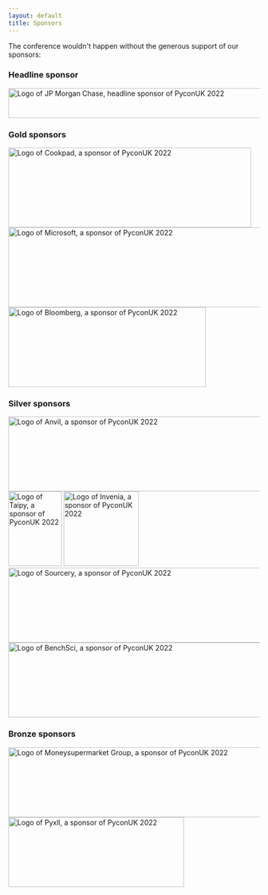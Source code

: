 ```yaml
---
layout: default
title: Sponsors
---
```


<p>The conference wouldn't happen without the generous support of our sponsors:</p>

<div class="box box_blue">
  <h3>Headline sponsor</h3>
  <p><a href="https://www.jpmorganchase.com/"><img height="60" width="738" src="/images/sponsors/jpmorganchase.jpeg" alt="Logo of JP Morgan Chase, headline sponsor of PyconUK 2022" title="JP Morgan Chase"></a></p>
</div>

<div class="box box_yellow">
  <h3>Gold sponsors</h3>
  <a href="https://www.cookpadteam.com"><img height="160" width="487" src="/images/sponsors/cookpad.png" alt="Logo of Cookpad, a sponsor of PyconUK 2022" title="Cookpad"></a>
  <a href="https://aka.ms/pyconUK"><img height="160" width="669" src="/images/sponsors/microsoft.jpg" alt="Logo of Microsoft, a sponsor of PyconUK 2022" title="Microsoft"></a>
  <a href="https://www.bloomberg.com/company/tech-newsletter/"><img height="160" width="396" src="/images/sponsors/bloomberg.png" alt="Logo of Bloomberg, a sponsor of PyconUK 2022" title="Bloomberg"></a>
</div>

<div class="box box_silver">
  <h3>Silver sponsors</h3>
  <a href="https://anvil.works/"><img height="150" width="534" src="/images/sponsors/anvil.png" alt="Logo of Anvil, a sponsor of PyconUK 2022" title="Anvil"></a><br /><!-- break here to avoid making Taipy's logo a bit harder to spot -->
  <a href="https://www.taipy.io/"><img height="150" width="107" src="/images/sponsors/taipy.png" alt="Logo of Taipy, a sponsor of PyconUK 2022" title="Taipy"></a>
  <a href="https://invenia.ca/"><img height="150" width="150" src="/images/sponsors/invenia.png" alt="Logo of Invenia, a sponsor of PyconUK 2022" title="Invenia"></a>
  <a href="https://sourcery.ai/"><img height="150" width="575" src="/images/sponsors/sourcery.png" alt="Logo of Sourcery, a sponsor of PyconUK 2022" title="Sourcery"></a>
  <a href="https://www.benchsci.com/"><img height="150" width="523" src="/images/sponsors/benchsci.svg" alt="Logo of BenchSci, a sponsor of PyconUK 2022" title="BenchSci"></a>
</div>

<div class="box box_bronze">
  <h3>Bronze sponsors</h3>
  <a href="https://www.jobs.moneysupermarketgroup.com"><img height="140" width="768" src="/images/sponsors/moneysupermarket.jpg" alt="Logo of Moneysupermarket Group, a sponsor of PyconUK 2022" title="Moneysupermarket Group"></a>
  <a href="https://pyxll.com"><img height="140" width="352" src="/images/sponsors/pyxll.png" alt="Logo of Pyxll, a sponsor of PyconUK 2022" title="Pyxll"></a>
</div>

